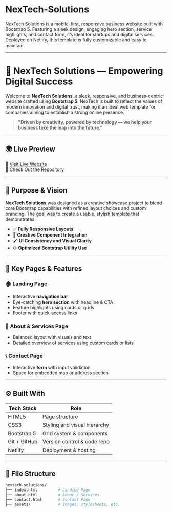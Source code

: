 # NexTech-Solutions
NexTech Solutions is a mobile-first, responsive business website built with Bootstrap 5. Featuring a sleek design, engaging hero section, service highlights, and contact form, it’s ideal for startups and digital services. Deployed on Netlify, this template is fully customizable and easy to maintain.


---

# 🚀 NexTech Solutions — Empowering Digital Success

Welcome to **NexTech Solutions**, a sleek, responsive, and business-centric website crafted using **Bootstrap 5**. NexTech is built to reflect the values of modern innovation and digital trust, making it an ideal web template for companies aiming to establish a strong online presence.

> **"Driven by creativity, powered by technology — we help your business take the leap into the future."**

---

## 🌍 Live Preview

🔗 [Visit Live Website](https://visionary-bublanina-f2a1aa.netlify.app)  
📂 [Check Out the Repository](https://github.com/MinukuriRishaReddy/NexTech-Solutions)

---

## 🎯 Purpose & Vision

**NexTech Solutions** was designed as a creative showcase project to blend core Bootstrap capabilities with refined layout choices and custom branding. The goal was to create a usable, stylish template that demonstrates:

- ✅ **Fully Responsive Layouts**
- 🧱 **Creative Component Integration**
- 🖌️ **UI Consistency and Visual Clarity**
- ⚙️ **Optimized Bootstrap Utility Use**

---

## 📃 Key Pages & Features

### 🏠 Landing Page
- Interactive **navigation bar**
- Eye-catching **hero section** with headline & CTA
- Feature highlights using cards or grids
- Footer with quick-access links

### 🧾 About & Services Page
- Balanced layout with visuals and text
- Detailed overview of services using custom cards or lists

### 📞 Contact Page
- Interactive **form** with input validation
- Space for embedded map or address section

---

## ⚙️ Built With

| Tech Stack      | Role                          |
|------------------|-------------------------------|
| HTML5            | Page structure                |
| CSS3             | Styling and visual hierarchy  |
| Bootstrap 5      | Grid system & components      |
| Git + GitHub     | Version control & code repo   |
| Netlify          | Deployment & hosting          |

---

## 📁 File Structure

```bash
nextech-solutions/
├── index.html         # Landing Page
├── about.html         # About / Services
├── contact.html       # Contact Page
├── assets/            # Images, stylesheets, etc.


